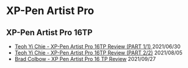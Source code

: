 # XP-Pen Artist Pro

## XP-Pen Artist Pro 16TP&#x20;

* [Teoh Yi Chie - XP-Pen Artist Pro 16TP Review (PART 1/1) ](https://www.youtube.com/watch?v=fnNkNQ80aDU)2021/06/30
* [Teoh Yi Chie - XP-Pen Artist Pro 16TP Review (PART 2/2)](https://www.youtube.com/watch?v=HAw646AVJqs) 2021/08/05
* [Brad Colbow - XP Pen Artist Pro 16 TP Review](https://www.youtube.com/watch?v=S41OQ9tAjdE) 2021/09/27

